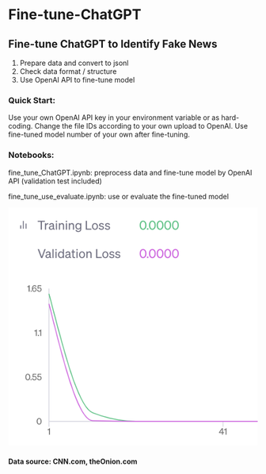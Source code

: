 # Fine-tune-ChatGPT
## Fine-tune ChatGPT to Identify Fake News
1. Prepare data and convert to jsonl
2. Check data format / structure
3. Use OpenAI API to fine-tune model
### Quick Start: 
Use your own OpenAI API key in your environment variable or as hard-coding. 
Change the file IDs according to your own upload to OpenAI. Use fine-tuned model number of your own after fine-tuning.
### Notebooks:
fine_tune_ChatGPT.ipynb: preprocess data and fine-tune model by OpenAI API (validation test included)

fine_tune_use_evaluate.ipynb: use or evaluate the fine-tuned model

<img src="fine_tune_results.png?raw=true"/>

#### Data source: CNN.com, theOnion.com
